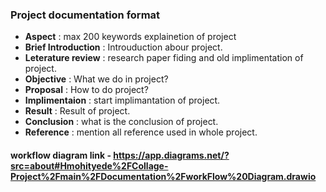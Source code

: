 ### Project documentation format
- <b>Aspect</b> :  max 200 keywords explainetion of project
- <b>Brief Introduction</b> : Introuduction abour project.
- <b>Leterature review</b> : research paper fiding and old implimentation of project.
- <b>Objective</b> : What we do in project?
- <b>Proposal</b> : How to do project?
- <b>Implimentaion</b> : start implimantation of project.
- <b>Result</b> : Result of project.
- <b>Conclusion</b> : what is the conclusion of project.
- <b>Reference</b> : mention all reference used in whole project.


#### workflow diagram link - https://app.diagrams.net/?src=about#Hmohityede%2FCollage-Project%2Fmain%2FDocumentation%2FworkFlow%20Diagram.drawio
